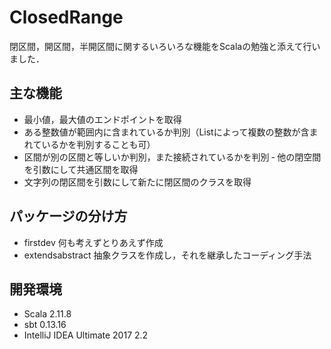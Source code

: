 # ClosedRange
閉区間，開区間，半開区間に関するいろいろな機能をScalaの勉強と添えて行いました．

## 主な機能
- 最小値，最大値のエンドポイントを取得
- ある整数値が範囲内に含まれているか判別（Listによって複数の整数が含まれているかを判別することも可）
- 区間が別の区間と等しいか判別，また接続されているかを判別
‐ 他の閉空間を引数にして共通区間を取得
- 文字列の閉区間を引数にして新たに閉区間のクラスを取得

## パッケージの分け方
- firstdev 何も考えずとりあえず作成
- extendsabstract 抽象クラスを作成し，それを継承したコーディング手法

## 開発環境
- Scala 2.11.8
- sbt 0.13.16
- IntelliJ IDEA Ultimate 2017 2.2
